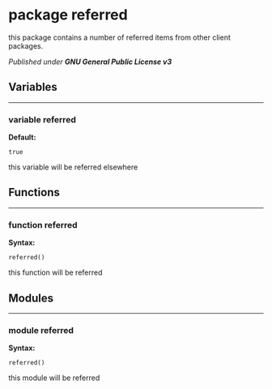 # package referred

this package contains a number of referred items from other client packages.



*Published under __GNU General Public License v3__*

## Variables

---

### variable referred

__Default:__

    true

this variable will be referred elsewhere


## Functions

---

### function referred

__Syntax:__

```text
referred()
```

this function will be referred


## Modules

---

### module referred

__Syntax:__

    referred()

this module will be referred


